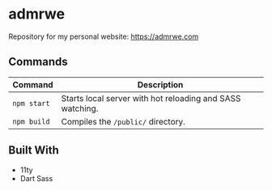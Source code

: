# admrwe

Repository for my personal website: https://admrwe.com

## Commands

| Command     | Description                                               |
| ----------- | --------------------------------------------------------- |
| `npm start` | Starts local server with hot reloading and SASS watching. |
| `npm build` | Compiles the `/public/` directory.                        |

## Built With

-   11ty
-   Dart Sass
